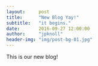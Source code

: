 ```yaml
---
layout:     post
title:      "New Blog Yay!"
subtitle:   "it begins."
date:       2016-09-27 12:00:00
author:     "jpknoll"
header-img: "img/post-bg-01.jpg"
---
```


This is our new blog!
